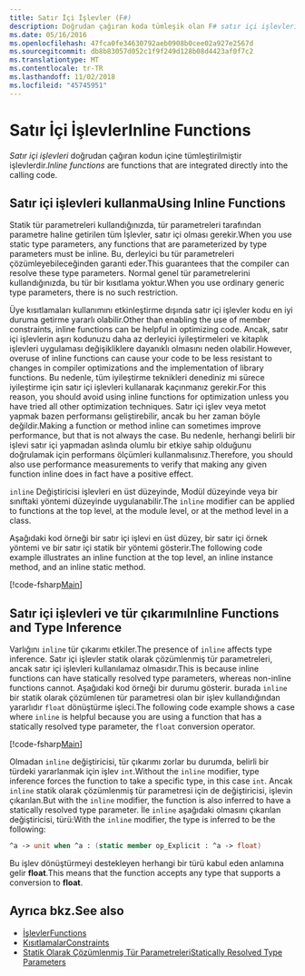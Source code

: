 ```yaml
---
title: Satır İçi İşlevler (F#)
description: Doğrudan çağıran koda tümleşik olan F# satır içi işlevleri hakkında bilgi edinin.
ms.date: 05/16/2016
ms.openlocfilehash: 47fca0fe34630792aeb0908b0cee02a927e2567d
ms.sourcegitcommit: db8b83057d052c1f9f249d128b08d4423af0f7c2
ms.translationtype: MT
ms.contentlocale: tr-TR
ms.lasthandoff: 11/02/2018
ms.locfileid: "45745951"
---
```

# <a name="inline-functions"></a><span data-ttu-id="c96df-103">Satır İçi İşlevler</span><span class="sxs-lookup"><span data-stu-id="c96df-103">Inline Functions</span></span>

<span data-ttu-id="c96df-104">*Satır içi işlevleri* doğrudan çağıran kodun içine tümleştirilmiştir işlevlerdir.</span><span class="sxs-lookup"><span data-stu-id="c96df-104">*Inline functions* are functions that are integrated directly into the calling code.</span></span>

## <a name="using-inline-functions"></a><span data-ttu-id="c96df-105">Satır içi işlevleri kullanma</span><span class="sxs-lookup"><span data-stu-id="c96df-105">Using Inline Functions</span></span>

<span data-ttu-id="c96df-106">Statik tür parametreleri kullandığınızda, tür parametreleri tarafından parametre haline getirilen tüm İşlevler, satır içi olması gerekir.</span><span class="sxs-lookup"><span data-stu-id="c96df-106">When you use static type parameters, any functions that are parameterized by type parameters must be inline.</span></span> <span data-ttu-id="c96df-107">Bu, derleyici bu tür parametreleri çözümleyebileceğinden garanti eder.</span><span class="sxs-lookup"><span data-stu-id="c96df-107">This guarantees that the compiler can resolve these type parameters.</span></span> <span data-ttu-id="c96df-108">Normal genel tür parametrelerini kullandığınızda, bu tür bir kısıtlama yoktur.</span><span class="sxs-lookup"><span data-stu-id="c96df-108">When you use ordinary generic type parameters, there is no such restriction.</span></span>

<span data-ttu-id="c96df-109">Üye kısıtlamaları kullanımını etkinleştirme dışında satır içi işlevler kodu en iyi duruma getirme yararlı olabilir.</span><span class="sxs-lookup"><span data-stu-id="c96df-109">Other than enabling the use of member constraints, inline functions can be helpful in optimizing code.</span></span> <span data-ttu-id="c96df-110">Ancak, satır içi işlevlerin aşırı kodunuzu daha az derleyici iyileştirmeleri ve kitaplık işlevleri uygulaması değişikliklere dayanıklı olmasını neden olabilir.</span><span class="sxs-lookup"><span data-stu-id="c96df-110">However, overuse of inline functions can cause your code to be less resistant to changes in compiler optimizations and the implementation of library functions.</span></span> <span data-ttu-id="c96df-111">Bu nedenle, tüm iyileştirme teknikleri denediniz mi sürece iyileştirme için satır içi işlevleri kullanarak kaçınmanız gerekir.</span><span class="sxs-lookup"><span data-stu-id="c96df-111">For this reason, you should avoid using inline functions for optimization unless you have tried all other optimization techniques.</span></span> <span data-ttu-id="c96df-112">Satır içi işlev veya metot yapmak bazen performansı geliştirebilir, ancak bu her zaman böyle değildir.</span><span class="sxs-lookup"><span data-stu-id="c96df-112">Making a function or method inline can sometimes improve performance, but that is not always the case.</span></span> <span data-ttu-id="c96df-113">Bu nedenle, herhangi belirli bir işlevi satır içi yapmadan aslında olumlu bir etkiye sahip olduğunu doğrulamak için performans ölçümleri kullanmalısınız.</span><span class="sxs-lookup"><span data-stu-id="c96df-113">Therefore, you should also use performance measurements to verify that making any given function inline does in fact have a positive effect.</span></span>

<span data-ttu-id="c96df-114">`inline` Değiştiricisi işlevleri en üst düzeyinde, Modül düzeyinde veya bir sınıftaki yöntemi düzeyinde uygulanabilir.</span><span class="sxs-lookup"><span data-stu-id="c96df-114">The `inline` modifier can be applied to functions at the top level, at the module level, or at the method level in a class.</span></span>

<span data-ttu-id="c96df-115">Aşağıdaki kod örneği bir satır içi işlevi en üst düzey, bir satır içi örnek yöntemi ve bir satır içi statik bir yöntemi gösterir.</span><span class="sxs-lookup"><span data-stu-id="c96df-115">The following code example illustrates an inline function at the top level, an inline instance method, and an inline static method.</span></span>

[!code-fsharp[Main](../../../../samples/snippets/fsharp/lang-ref-3/snippet201.fs)]

## <a name="inline-functions-and-type-inference"></a><span data-ttu-id="c96df-116">Satır içi işlevleri ve tür çıkarımı</span><span class="sxs-lookup"><span data-stu-id="c96df-116">Inline Functions and Type Inference</span></span>

<span data-ttu-id="c96df-117">Varlığını `inline` tür çıkarımı etkiler.</span><span class="sxs-lookup"><span data-stu-id="c96df-117">The presence of `inline` affects type inference.</span></span> <span data-ttu-id="c96df-118">Satır içi işlevler statik olarak çözümlenmiş tür parametreleri, ancak satır içi işlevleri kullanılamaz olmasıdır.</span><span class="sxs-lookup"><span data-stu-id="c96df-118">This is because inline functions can have statically resolved type parameters, whereas non-inline functions cannot.</span></span> <span data-ttu-id="c96df-119">Aşağıdaki kod örneği bir durumu gösterir. burada `inline` bir statik olarak çözümlenen tür parametresi olan bir işlev kullandığından yararlıdır `float` dönüştürme işleci.</span><span class="sxs-lookup"><span data-stu-id="c96df-119">The following code example shows a case where `inline` is helpful because you are using a function that has a statically resolved type parameter, the `float` conversion operator.</span></span>

[!code-fsharp[Main](../../../../samples/snippets/fsharp/lang-ref-3/snippet202.fs)]

<span data-ttu-id="c96df-120">Olmadan `inline` değiştiricisi, tür çıkarımı zorlar bu durumda, belirli bir türdeki yararlanmak için işlev `int`.</span><span class="sxs-lookup"><span data-stu-id="c96df-120">Without the `inline` modifier, type inference forces the function to take a specific type, in this case `int`.</span></span> <span data-ttu-id="c96df-121">Ancak `inline` statik olarak çözümlenmiş tür parametresi için de değiştiricisi, işlevin çıkarılan.</span><span class="sxs-lookup"><span data-stu-id="c96df-121">But with the `inline` modifier, the function is also inferred to have a statically resolved type parameter.</span></span> <span data-ttu-id="c96df-122">İle `inline` aşağıdaki olmasını çıkarılan değiştiricisi, türü:</span><span class="sxs-lookup"><span data-stu-id="c96df-122">With the `inline` modifier, the type is inferred to be the following:</span></span>

```fsharp
^a -> unit when ^a : (static member op_Explicit : ^a -> float)
```

<span data-ttu-id="c96df-123">Bu işlev dönüştürmeyi destekleyen herhangi bir türü kabul eden anlamına gelir **float**.</span><span class="sxs-lookup"><span data-stu-id="c96df-123">This means that the function accepts any type that supports a conversion to **float**.</span></span>

## <a name="see-also"></a><span data-ttu-id="c96df-124">Ayrıca bkz.</span><span class="sxs-lookup"><span data-stu-id="c96df-124">See also</span></span>

- [<span data-ttu-id="c96df-125">İşlevler</span><span class="sxs-lookup"><span data-stu-id="c96df-125">Functions</span></span>](index.md)
- [<span data-ttu-id="c96df-126">Kısıtlamalar</span><span class="sxs-lookup"><span data-stu-id="c96df-126">Constraints</span></span>](../generics/constraints.md)
- [<span data-ttu-id="c96df-127">Statik Olarak Çözümlenmiş Tür Parametreleri</span><span class="sxs-lookup"><span data-stu-id="c96df-127">Statically Resolved Type Parameters</span></span>](../generics/statically-resolved-type-parameters.md)
